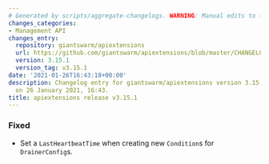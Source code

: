 ```yaml
---
# Generated by scripts/aggregate-changelogs. WARNING: Manual edits to this files will be overwritten.
changes_categories:
- Management API
changes_entry:
  repository: giantswarm/apiextensions
  url: https://github.com/giantswarm/apiextensions/blob/master/CHANGELOG.md#3151---2021-01-26
  version: 3.15.1
  version_tag: v3.15.1
date: '2021-01-26T16:43:18+00:00'
description: Changelog entry for giantswarm/apiextensions version 3.15.1, published
  on 26 January 2021, 16:43.
title: apiextensions release v3.15.1
---
```


### Fixed
- Set a `LastHeartbeatTime` when creating new `Condition`s for `DrainerConfig`s.
